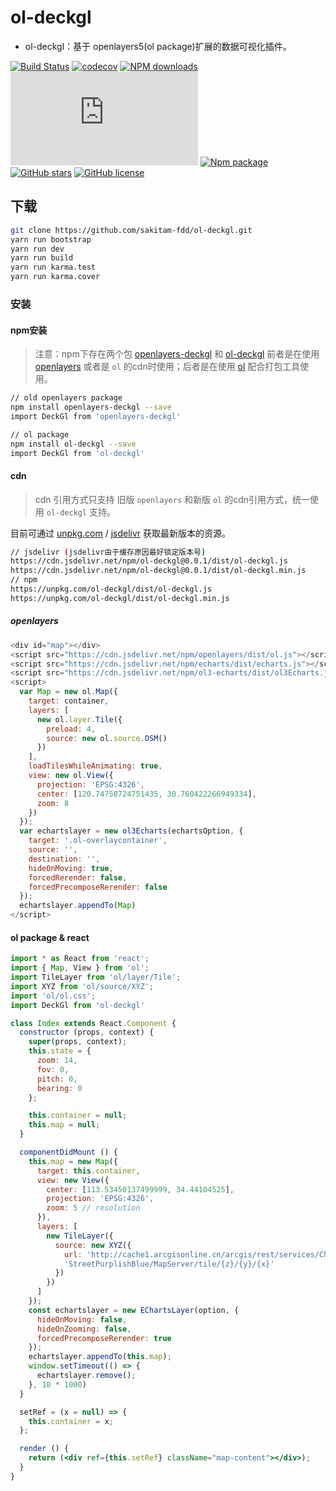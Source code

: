 # ol-deckgl

* ol-deckgl：基于 openlayers5(ol package)扩展的数据可视化插件。

[![Build Status](https://travis-ci.org/sakitam-fdd/ol3Echarts.svg?branch=master)](https://www.travis-ci.org/sakitam-fdd/ol3Echarts)
[![codecov](https://codecov.io/gh/sakitam-fdd/ol3Echarts/branch/master/graph/badge.svg)](https://codecov.io/gh/sakitam-fdd/ol3Echarts)
[![NPM downloads](https://img.shields.io/npm/dm/ol-deckgl.svg)](https://npmjs.org/package/ol-deckgl)
![JS gzip size](http://img.badgesize.io/https://unpkg.com/ol-deckgl/dist/ol-deckgl.js?compression=gzip&label=gzip%20size:%20JS)
[![Npm package](https://img.shields.io/npm/v/ol-deckgl.svg)](https://www.npmjs.org/package/ol-deckgl)
[![GitHub stars](https://img.shields.io/github/stars/sakitam-fdd/ol-deckgl.svg)](https://github.com/sakitam-fdd/ol-deckgl/stargazers)
[![GitHub license](https://img.shields.io/badge/license-MIT-blue.svg)](https://raw.githubusercontent.com/sakitam-fdd/ol-deckgl/master/LICENSE)

## 下载


```bash
git clone https://github.com/sakitam-fdd/ol-deckgl.git
yarn run bootstrap
yarn run dev
yarn run build
yarn run karma.test
yarn run karma.cover
```

### 安装

#### npm安装

> 注意：npm下存在两个包 [openlayers-deckgl](https://npmjs.org/package/ol-deckgl) 和 [ol-deckgl](https://npmjs.org/package/ol-deckgl)
  前者是在使用 [openlayers](https://npmjs.org/package/openlayers) 或者是 `ol` 的cdn时使用；后者是在使用 [ol](https://npmjs.org/package/ol)
  配合打包工具使用。

```bash
// old openlayers package
npm install openlayers-deckgl --save
import DeckGl from 'openlayers-deckgl'

// ol package
npm install ol-deckgl --save
import DeckGl from 'ol-deckgl'

```

#### cdn

> cdn 引用方式只支持 旧版 `openlayers` 和新版 `ol` 的cdn引用方式，统一使用 `ol-deckgl` 支持。

目前可通过 [unpkg.com](https://unpkg.com/ol-deckgl/dist/ol-deckgl.js) / [jsdelivr](https://cdn.jsdelivr.net/npm/ol-deckgl@0.0.1/dist/ol-deckgl.js) 获取最新版本的资源。

```bash
// jsdelivr (jsdelivr由于缓存原因最好锁定版本号)
https://cdn.jsdelivr.net/npm/ol-deckgl@0.0.1/dist/ol-deckgl.js
https://cdn.jsdelivr.net/npm/ol-deckgl@0.0.1/dist/ol-deckgl.min.js
// npm
https://unpkg.com/ol-deckgl/dist/ol-deckgl.js
https://unpkg.com/ol-deckgl/dist/ol-deckgl.min.js
```

##### openlayers

``` javascript
<div id="map"></div>
<script src="https://cdn.jsdelivr.net/npm/openlayers/dist/ol.js"></script>
<script src="https://cdn.jsdelivr.net/npm/echarts/dist/echarts.js"></script>
<script src="https://cdn.jsdelivr.net/npm/ol3-echarts/dist/ol3Echarts.js"></script>
<script>
  var Map = new ol.Map({
    target: container,
    layers: [
      new ol.layer.Tile({
        preload: 4,
        source: new ol.source.OSM()
      })
    ],
    loadTilesWhileAnimating: true,
    view: new ol.View({
      projection: 'EPSG:4326',
      center: [120.74758724751435, 30.760422266949334],
      zoom: 8
    })
  });
  var echartslayer = new ol3Echarts(echartsOption, {
    target: '.ol-overlaycontainer',
    source: '',
    destination: '',
    hideOnMoving: true,
    forcedRerender: false,
    forcedPrecomposeRerender: false
  });
  echartslayer.appendTo(Map)
</script>
```

#### ol package & react 

```jsx harmony
import * as React from 'react';
import { Map, View } from 'ol';
import TileLayer from 'ol/layer/Tile';
import XYZ from 'ol/source/XYZ';
import 'ol/ol.css';
import DeckGl from 'ol-deckgl'

class Index extends React.Component {
  constructor (props, context) {
    super(props, context);
    this.state = {
      zoom: 14,
      fov: 0,
      pitch: 0,
      bearing: 0
    };

    this.container = null;
    this.map = null;
  }

  componentDidMount () {
    this.map = new Map({
      target: this.container,
      view: new View({
        center: [113.53450137499999, 34.44104525],
        projection: 'EPSG:4326',
        zoom: 5 // resolution
      }),
      layers: [
        new TileLayer({
          source: new XYZ({
            url: 'http://cache1.arcgisonline.cn/arcgis/rest/services/ChinaOnline' +
            'StreetPurplishBlue/MapServer/tile/{z}/{y}/{x}'
          })
        })
      ]
    });
    const echartslayer = new EChartsLayer(option, {
      hideOnMoving: false,
      hideOnZooming: false,
      forcedPrecomposeRerender: true
    });
    echartslayer.appendTo(this.map);
    window.setTimeout(() => {
      echartslayer.remove();
    }, 10 * 1000)
  }

  setRef = (x = null) => {
    this.container = x;
  };

  render () {
    return (<div ref={this.setRef} className="map-content"></div>);
  }
}
```
